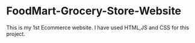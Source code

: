 # FoodMart-Grocery-Store-Website
This is my 1st Ecommerce website. I have used HTML,JS and CSS for this project.  

